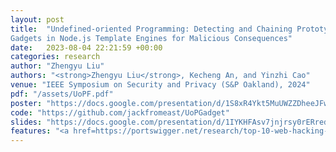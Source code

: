```yaml
---
layout: post
title:  "Undefined-oriented Programming: Detecting and Chaining Prototype Pollution
Gadgets in Node.js Template Engines for Malicious Consequences"
date:   2023-08-04 22:21:59 +00:00
categories: research
author: "Zhengyu Liu"
authors: "<strong>Zhengyu Liu</strong>, Kecheng An, and Yinzhi Cao"
venue: "IEEE Symposium on Security and Privacy (S&P Oakland), 2024"
pdf: "/assets/UoPF.pdf"
poster: "https://docs.google.com/presentation/d/1S8xR4Ykt5MuUWZZDheeJFwiOafXRGY40WyCBCqtnzvo/edit?usp=sharing"
code: "https://github.com/jackfromeast/UoPGadget"
slides: "https://docs.google.com/presentation/d/1IYKHFAsv7jnjrsy0rERred9JRm4pThIfo2zIe28iIoQ/edit?usp=sharing"
features: "<a href=https://portswigger.net/research/top-10-web-hacking-techniques-of-2024-nominations-open#:~:text=Undefined><span>Nominee of Top 10 Web Hacking Techniques of 2024 by PortSwigger<span></a>"
---
```

